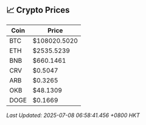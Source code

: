 ## 📈 Crypto Prices

| Coin | Price |
| ---- | ----- |
| BTC | $108020.5020 |
| ETH | $2535.5239 |
| BNB | $660.1461 |
| CRV | $0.5047 |
| ARB | $0.3265 |
| OKB | $48.1309 |
| DOGE | $0.1669 |

_Last Updated: 2025-07-08 06:58:41.456 +0800 HKT_